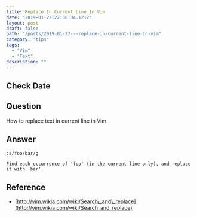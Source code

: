 ```yaml
---
title: Replace In Current Line In Vim
date: "2019-01-22T22:38:34.121Z"
layout: post
draft: false
path: "/posts/2019-01-22---replace-in-current-line-in-vim"
category: "tips"
tags:
  - "Vim"
  - "Text"
description: ""
---
```


## Check Date

## Question

How to replace text in current line in Vim

## Answer

`:s/foo/bar/g`

    Find each occurrence of 'foo' (in the current line only), and replace it with 'bar'.
    
## Reference

- [http://vim.wikia.com/wiki/Search\_and\_replace](http://vim.wikia.com/wiki/Search_and_replace)
